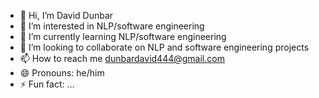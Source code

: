 - 👋 Hi, I’m David Dunbar
- 👀 I’m interested in NLP/software engineering
- 🌱 I’m currently learning NLP/software engineering
- 💞️ I’m looking to collaborate on NLP and software engineering projects
- 📫 How to reach me dunbardavid444@gmail.com
- 😄 Pronouns: he/him
- ⚡ Fun fact: ...

<!---
davidironbarz/davidironbarz is a ✨ special ✨ repository because its `README.md` (this file) appears on your GitHub profile.
You can click the Preview link to take a look at your changes.
--->
